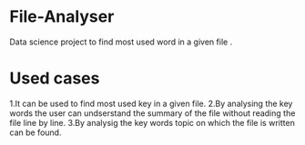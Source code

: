 # File-Analyser
Data science project to find most used word in a given file .

# Used cases
 1.It can be used to find most used key in a given file.
 2.By analysing the key words the user can undserstand the summary of the file without reading the file line by line.
 3.By analysig the key words topic on which the file is written can be found.
